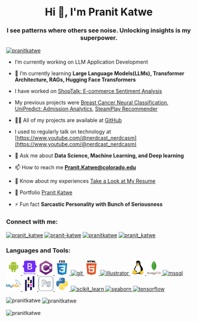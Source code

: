 <h1 align="center">Hi 👋, I'm Pranit Katwe</h1>
<h3 align="center">I see patterns where others see noise. Unlocking insights is my superpower.</h3>

<p align="left"> <a href="https://github.com/ryo-ma/github-profile-trophy"><img src="https://github-profile-trophy.vercel.app/?username=pranitkatwe" alt="pranitkatwe" /></a> </p>

- I’m currently working on LLM Application Development

- 🌱 I’m currently learning **Large Language Models(LLMs), Transformer Architecture, RAGs, Hugging Face Transformers**

- I have worked on [ShopTalk: E-commerce Sentiment Analysis](https://github.com/PranitKatwe/Sentiment-Analysis-of-Womens-E-Commence/blob/main/README.md)

- My previous projects were [Breast Cancer Neural Classification](https://github.com/PranitKatwe/Breast-Cancer-Neural-Classifier),
                            [UniPredict: Admission Analytics](https://github.com/PranitKatwe/UniPredict-Admission-Analytics),
                            [SteamPlay Recommender](https://github.com/PranitKatwe/ML-Project)
- 👨‍💻 All of my projects are available at [GitHub](https://github.com/PranitKatwe)

- I used to regularly talk on technology at [https://www.youtube.com/@nerdcast_nerdcasm](https://www.youtube.com/@nerdcast_nerdcasm)

- 💬 Ask me about **Data Science, Machine Learning, and Deep learning**

- 📫 How to reach me **Pranit.Katwe@colorado.edu**

- 📄 Know about my experiences [Take a Look at My Resume]([https://drive.google.com/file/d/1pHaO_csoqRYeOvkDNgJ1UCurIFF4dYXF/view?usp=drive_link](https://sites.google.com/view/pranit-katwe/professional-background?authuser=0))

- 📝 Portfolio [Pranit Katwe](https://sites.google.com/view/pranit-katwe/home)

- ⚡ Fun fact **Sarcastic Personality with Bunch of Seriousness**

<h3 align="left">Connect with me:</h3>
<p align="left">
<a href="https://twitter.com/pranit_katwe" target="blank"><img align="center" src="https://raw.githubusercontent.com/rahuldkjain/github-profile-readme-generator/master/src/images/icons/Social/twitter.svg" alt="pranit_katwe" height="30" width="40" /></a>
<a href="https://linkedin.com/in/pranit-katwe" target="blank"><img align="center" src="https://raw.githubusercontent.com/rahuldkjain/github-profile-readme-generator/master/src/images/icons/Social/linked-in-alt.svg" alt="pranit-katwe" height="30" width="40" /></a>
<a href="https://kaggle.com/pranitkatwe" target="blank"><img align="center" src="https://raw.githubusercontent.com/rahuldkjain/github-profile-readme-generator/master/src/images/icons/Social/kaggle.svg" alt="pranitkatwe" height="30" width="40" /></a>
<a href="https://instagram.com/pranit_katwe" target="blank"><img align="center" src="https://raw.githubusercontent.com/rahuldkjain/github-profile-readme-generator/master/src/images/icons/Social/instagram.svg" alt="pranit_katwe" height="30" width="40" /></a>
</p>

<h3 align="left">Languages and Tools:</h3>
<p align="left"> <a href="https://developer.android.com" target="_blank" rel="noreferrer"> <img src="https://raw.githubusercontent.com/devicons/devicon/master/icons/android/android-original-wordmark.svg" alt="android" width="40" height="40"/> </a> <a href="https://getbootstrap.com" target="_blank" rel="noreferrer"> <img src="https://raw.githubusercontent.com/devicons/devicon/master/icons/bootstrap/bootstrap-plain-wordmark.svg" alt="bootstrap" width="40" height="40"/> </a> <a href="https://www.w3schools.com/cs/" target="_blank" rel="noreferrer"> <img src="https://raw.githubusercontent.com/devicons/devicon/master/icons/csharp/csharp-original.svg" alt="csharp" width="40" height="40"/> </a> <a href="https://www.w3schools.com/css/" target="_blank" rel="noreferrer"> <img src="https://raw.githubusercontent.com/devicons/devicon/master/icons/css3/css3-original-wordmark.svg" alt="css3" width="40" height="40"/> </a> <a href="https://git-scm.com/" target="_blank" rel="noreferrer"> <img src="https://www.vectorlogo.zone/logos/git-scm/git-scm-icon.svg" alt="git" width="40" height="40"/> </a> <a href="https://www.w3.org/html/" target="_blank" rel="noreferrer"> <img src="https://raw.githubusercontent.com/devicons/devicon/master/icons/html5/html5-original-wordmark.svg" alt="html5" width="40" height="40"/> </a> <a href="https://www.adobe.com/in/products/illustrator.html" target="_blank" rel="noreferrer"> <img src="https://www.vectorlogo.zone/logos/adobe_illustrator/adobe_illustrator-icon.svg" alt="illustrator" width="40" height="40"/> </a> <a href="https://www.linux.org/" target="_blank" rel="noreferrer"> <img src="https://raw.githubusercontent.com/devicons/devicon/master/icons/linux/linux-original.svg" alt="linux" width="40" height="40"/> </a> <a href="https://www.mongodb.com/" target="_blank" rel="noreferrer"> <img src="https://raw.githubusercontent.com/devicons/devicon/master/icons/mongodb/mongodb-original-wordmark.svg" alt="mongodb" width="40" height="40"/> </a> <a href="https://www.microsoft.com/en-us/sql-server" target="_blank" rel="noreferrer"> <img src="https://www.svgrepo.com/show/303229/microsoft-sql-server-logo.svg" alt="mssql" width="40" height="40"/> </a> <a href="https://www.mysql.com/" target="_blank" rel="noreferrer"> <img src="https://raw.githubusercontent.com/devicons/devicon/master/icons/mysql/mysql-original-wordmark.svg" alt="mysql" width="40" height="40"/> </a> <a href="https://pandas.pydata.org/" target="_blank" rel="noreferrer"> <img src="https://raw.githubusercontent.com/devicons/devicon/2ae2a900d2f041da66e950e4d48052658d850630/icons/pandas/pandas-original.svg" alt="pandas" width="40" height="40"/> </a> <a href="https://www.photoshop.com/en" target="_blank" rel="noreferrer"> <img src="https://raw.githubusercontent.com/devicons/devicon/master/icons/photoshop/photoshop-line.svg" alt="photoshop" width="40" height="40"/> </a> <a href="https://www.python.org" target="_blank" rel="noreferrer"> <img src="https://raw.githubusercontent.com/devicons/devicon/master/icons/python/python-original.svg" alt="python" width="40" height="40"/> </a> <a href="https://scikit-learn.org/" target="_blank" rel="noreferrer"> <img src="https://upload.wikimedia.org/wikipedia/commons/0/05/Scikit_learn_logo_small.svg" alt="scikit_learn" width="40" height="40"/> </a> <a href="https://seaborn.pydata.org/" target="_blank" rel="noreferrer"> <img src="https://seaborn.pydata.org/_images/logo-mark-lightbg.svg" alt="seaborn" width="40" height="40"/> </a> <a href="https://www.tensorflow.org" target="_blank" rel="noreferrer"> <img src="https://www.vectorlogo.zone/logos/tensorflow/tensorflow-icon.svg" alt="tensorflow" width="40" height="40"/> </a> </p>

<p><img align="left" src="https://github-readme-stats.vercel.app/api/top-langs?username=pranitkatwe&show_icons=true&locale=en&layout=compact" alt="pranitkatwe" /></p>

<p>&nbsp;<img align="center" src="https://github-readme-stats.vercel.app/api?username=pranitkatwe&show_icons=true&locale=en" alt="pranitkatwe" /></p>

<p><img align="center" src="https://github-readme-streak-stats.herokuapp.com/?user=pranitkatwe&" alt="pranitkatwe" /></p>
